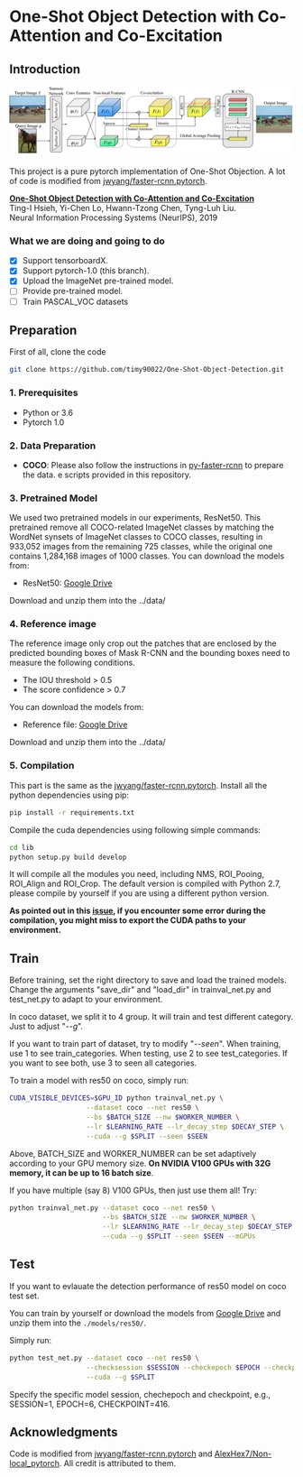 # One-Shot Object Detection with Co-Attention and Co-Excitation

## Introduction

![Image](images/method.png)

This project is a pure pytorch implementation of One-Shot Objection. A lot of code is modified from [jwyang/faster-rcnn.pytorch](https://github.com/jwyang/faster-rcnn.pytorch).  

[**One-Shot Object Detection with Co-Attention and Co-Excitation**]()  
Ting-I Hsieh, Yi-Chen Lo, Hwann-Tzong Chen, Tyng-Luh Liu.  
Neural Information Processing Systems (NeurIPS), 2019

### What we are doing and going to do

- [x] Support tensorboardX.
- [x] Support pytorch-1.0 (this branch).
- [x] Upload the ImageNet pre-trained model.
- [ ] Provide pre-trained model.
- [ ] Train PASCAL_VOC datasets

## Preparation

First of all, clone the code

```bash
git clone https://github.com/timy90022/One-Shot-Object-Detection.git
```

### 1. Prerequisites

* Python or 3.6
* Pytorch 1.0

### 2. Data Preparation

* **COCO**: Please also follow the instructions in [py-faster-rcnn](https://github.com/rbgirshick/py-faster-rcnn#beyond-the-demo-installation-for-training-and-testing-models) to prepare the data.
e scripts provided in this repository.

### 3. Pretrained Model

We used two pretrained models in our experiments, ResNet50. This pretrained remove all
COCO-related ImageNet classes by matching the WordNet synsets of ImageNet classes to COCO
classes, resulting in 933,052 images from the remaining 725 classes, while the original one contains 1,284,168 images of 1000 classes. You can download the models from:

* ResNet50: [Google Drive](https://drive.google.com/file/d/1SL9DDezW-neieqxWyNlheNefwgLanEoV/view?usp=sharing)

Download and unzip them into the ../data/

### 4. Reference image

The reference image only crop out the patches that are enclosed by the predicted bounding boxes of Mask R-CNN and the bounding boxes need to measure the following conditions.

* The IOU threshold    > 0.5
* The score confidence > 0.7

You can download the models from:
* Reference file: [Google Drive](https://drive.google.com/file/d/1O1AQtjozgpdtuETGE6X4UItpqcVPUiXH/view?usp=sharing)

Download and unzip them into the ../data/

### 5. Compilation

This part is the same as the [jwyang/faster-rcnn.pytorch](https://github.com/jwyang/faster-rcnn.pytorch).
Install all the python dependencies using pip:

```bash
pip install -r requirements.txt
```

Compile the cuda dependencies using following simple commands:

```bash
cd lib
python setup.py build develop
```

It will compile all the modules you need, including NMS, ROI_Pooing, ROI_Align and ROI_Crop. The default version is compiled with Python 2.7, please compile by yourself if you are using a different python version.

**As pointed out in this [issue](https://github.com/jwyang/faster-rcnn.pytorch/issues/16), if you encounter some error during the compilation, you might miss to export the CUDA paths to your environment.**

## Train

Before training, set the right directory to save and load the trained models. Change the arguments "save_dir" and "load_dir" in trainval_net.py and test_net.py to adapt to your environment.

In coco dataset, we split it to 4 group. It will train and test different category. Just to adjust "*--g*".

If you want to train part of dataset, try to modify "*--seen*". When training, use 1 to see train_categories.  When testing, use 2 to see test_categories. If you want to see both, use 3 to seen all categories.

To train a model with res50 on coco, simply run:

```bash
CUDA_VISIBLE_DEVICES=$GPU_ID python trainval_net.py \
                   --dataset coco --net res50 \
                   --bs $BATCH_SIZE --nw $WORKER_NUMBER \
                   --lr $LEARNING_RATE --lr_decay_step $DECAY_STEP \
                   --cuda --g $SPLIT --seen $SEEN
```

Above, BATCH_SIZE and WORKER_NUMBER can be set adaptively according to your GPU memory size. **On NVIDIA V100 GPUs with 32G memory, it can be up to 16 batch size**.

If you have multiple (say 8) V100 GPUs, then just use them all! Try:

```bash
python trainval_net.py --dataset coco --net res50 \
                       --bs $BATCH_SIZE --nw $WORKER_NUMBER \
                       --lr $LEARNING_RATE --lr_decay_step $DECAY_STEP \
                       --cuda --g $SPLIT --seen $SEEN --mGPUs

```

## Test

If you want to evlauate the detection performance of res50 model on coco test set.

You can train by yourself or download the models from [Google Drive](https://drive.google.com/file/d/1O1AQtjozgpdtuETGE6X4UItpqcVPUiXH/view?usp=sharing) and unzip them into the ```./models/res50/```.

Simply run:

```bash
python test_net.py --dataset coco --net res50 \
                   --checksession $SESSION --checkepoch $EPOCH --checkpoint $CHECKPOINT \
                   --cuda --g $SPLIT
```

Specify the specific model session, chechepoch and checkpoint, e.g., SESSION=1, EPOCH=6, CHECKPOINT=416.

## Acknowledgments

Code is modified from [jwyang/faster-rcnn.pytorch](https://github.com/jwyang/faster-rcnn.pytorch) and [AlexHex7/Non-local_pytorch](https://github.com/AlexHex7/Non-local_pytorch). All credit is attributed to them.

